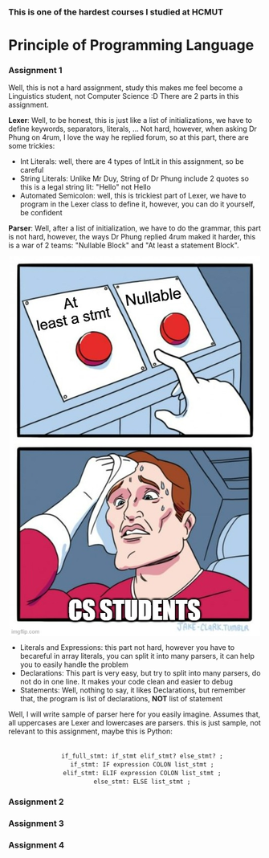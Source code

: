 <h3>This is one of the hardest courses I studied at HCMUT</h3>
<h1>Principle of Programming Language</h1>

<h3>Assignment 1</h3>
Well, this is not a hard assignment, study this makes me feel become a Linguistics student, not Computer Science :D
There are 2 parts in this assignment.

<b>Lexer</b>: Well, to be honest, this is just like a list of initializations, we have to define keywords, separators, literals, ... Not hard, however, when asking Dr Phung on 4rum, I love the way he replied forum, so at this part, there are some trickies:
<ul>
    <li>Int Literals: well, there are 4 types of IntLit in this assignment, so be careful</li>
    <li>String Literals: Unlike Mr Duy, String of Dr Phung include 2 quotes so this is a legal string lit: "Hello" not Hello</li>
    <li>Automated Semicolon: well, this is trickiest part of Lexer, we have to program in the Lexer class to define it, however, you can do it yourself, be confident</li>
</ul>
<b>Parser</b>: Well, after a list of initialization, we have to do the grammar, this part is not hard, however, the ways Dr Phung replied 4rum maked it harder, this is a war of 2 teams: "Nullable Block" and "At least a statement Block".<br>
<p align="center"><img src="meme1.png" style="display: block; margin: auto;"></p>
<ul>
    <li>Literals and Expressions: this part not hard, however you have to becareful in array literals, you can split it into many parsers, it can help you to easily handle the problem</li>
    <li>Declarations: This part is very easy, but try to split into many parsers, do not do in one line. It makes your code clean and easier to debug</li>
    <li>Statements: Well, nothing to say, it likes Declarations, but remember that, the program is list of declarations, <b>NOT</b> list of statement</li>
</ul>
Well, I will write sample of parser here for you easily imagine. Assumes that, all uppercases are Lexer and lowercases are parsers. this is just sample, not relevant to this assignment, maybe this is Python:<br>
<p align="center">
<code>
    if_full_stmt: if_stmt elif_stmt? else_stmt? ;
    if_stmt: IF expression COLON list_stmt ;
    elif_stmt: ELIF expression COLON list_stmt ;
    else_stmt: ELSE list_stmt ;
</code>
</p>

<h3>Assignment 2</h3>
<h3>Assignment 3</h3>
<h3>Assignment 4</h3>
